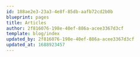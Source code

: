 ```yaml
---
id: 188ae2e3-23a3-4e8f-85db-aafb72cd2b0b
blueprint: pages
title: Articles
author: 2f816076-198e-40ef-886a-acee3367d3cf
template: blog/index
updated_by: 2f816076-198e-40ef-886a-acee3367d3cf
updated_at: 1688923457
---
```


